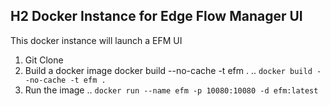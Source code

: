 
## H2 Docker Instance for Edge Flow Manager UI

This docker instance will launch a EFM UI

1.  Git Clone
2.  Build a docker image
docker build --no-cache -t efm .
.. `docker build --no-cache -t efm .`
3.  Run the image
.. `docker run --name efm -p 10080:10080 -d efm:latest`
